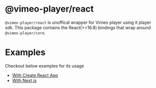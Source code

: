# @vimeo-player/react

`@vimeo-player/react` is unoffical wrapper for Vimeo player using it player sdk. This package contains the React(>=16.8) bindings that wrap around `@vimeo-player/core`.

# Examples

Checkout below examples for its usage

- [With Create React App](https://github.com/imshubhamsingh/vimeo-player/tree/main/examples/with-cra)
- [With Next.js](https://github.com/imshubhamsingh/vimeo-player/tree/main/examples/with-nextjs)
